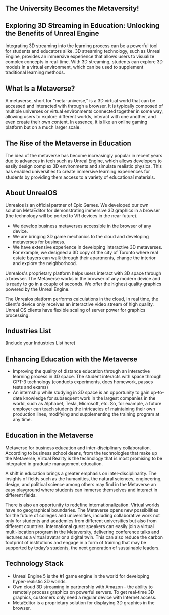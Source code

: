 <!--- 
  title: 3D interactive learning format for educational institutions.
-->

## **The University Becomes the Metaversity!**

## **Exploring 3D Streaming in Education: Unlocking the Benefits of Unreal Engine**

Integrating 3D streaming into the learning process can be a powerful tool for students and educators alike. 3D streaming technology, such as Unreal Engine, provides an immersive experience that allows users to visualize complex concepts in real-time. With 3D streaming, students can explore 3D models in a virtual environment, which can be used to supplement traditional learning methods.

## **What Is a Metaverse?**

A metaverse, short for “meta-universe,” is a 3D virtual world that can be accessed and interacted with through a browser. It is typically composed of multiple universes or virtual environments connected together in some way, allowing users to explore different worlds, interact with one another, and even create their own content. In essence, it is like an online gaming platform but on a much larger scale.

## **The Rise of the Metaverse in Education**

The idea of the metaverse has become increasingly popular in recent years due to advances in tech such as Unreal Engine, which allows developers to easily design complex 3D environments and simulate realistic physics. This has enabled universities to create immersive learning experiences for students by providing them access to a variety of educational materials.

## **About UnrealOS**

Unrealos is an official partner of Epic Games. We developed our own solution MetaEditor for demonstrating immersive 3D graphics in a browser (the technology will be ported to VR devices in the near future).

*   We develop business metaverses accessible in the browser of any device.
*   We are bringing 3D game mechanics to the cloud and developing metaverses for business.
*   We have extensive experience in developing interactive 3D metaverses. For example, we designed a 3D copy of the city of Toronto where real estate buyers can walk through their apartments, change the interior and explore the neighborhood.

Unrealos's proprietary platform helps users interact with 3D space through a browser. The Metaverse works in the browser of any modern device and is ready to go in a couple of seconds. We offer the highest quality graphics powered by the Unreal Engine.

The Unrealos platform performs calculations in the cloud, in real time, the client's device only receives an interactive video stream of high quality. Unreal OS clients have flexible scaling of server power for graphics processing.

## **Industries List**

(Include your Industries List here)

## **Enhancing Education with the Metaverse**

*   Improving the quality of distance education through an interactive learning process in 3D space. The student interacts with space through GPT-3 technology (conducts experiments, does homework, passes tests and exams)
*   An internship while studying in 3D space is an opportunity to gain up-to-date knowledge for subsequent work in the largest companies in the world, such as Alphabet, Tesla, Microsoft, etc. So, for example, a future employer can teach students the intricacies of maintaining their own production lines, modifying and supplementing the training program at any time.

## **Education in the Metaverse**

Metaverse for business education and inter-disciplinary collaboration. According to business school deans, from the technologies that make up the Metaverse, Virtual Reality is the technology that is most promising to be integrated in graduate management education.

A shift in education brings a greater emphasis on inter-disciplinarity. The insights of fields such as the humanities, the natural sciences, engineering, design, and political science among others may find in the Metaverse an easy playground where students can immerse themselves and interact in different fields.

There is also an opportunity to redefine internationalization. Virtual worlds have no geographical boundaries. The Metaverse opens new possibilities for the future of colleges and universities, including collaborative work not only for students and academics from different universities but also from different countries. International guest speakers can easily join a virtual multi-location program in the Metaversity, delivering conference talks and lectures as a virtual avatar or a digital twin. This can also reduce the carbon footprint of institutions and engage in a form of training that may be supported by today’s students, the next generation of sustainable leaders.

## **Technology Stack**

*   Unreal Engine 5 is the #1 game engine in the world for developing hyper-realistic 3D worlds.
*   Own cloud 3D streaming in partnership with Amazon - the ability to remotely process graphics on powerful servers. To get real-time 3D graphics, customers only need a regular device with Internet access.
*   MetaEditor is a proprietary solution for displaying 3D graphics in the browser.
